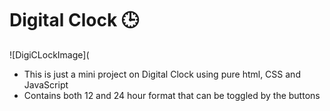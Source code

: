 # Digital Clock :clock3:
![DigiCLockImage](
- This is just a mini project on Digital Clock using pure html, CSS and JavaScript
- Contains both 12 and 24 hour format that can be toggled by the buttons
